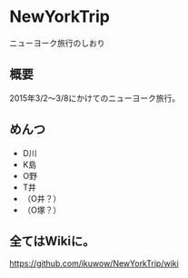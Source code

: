 # NewYorkTrip
ニューヨーク旅行のしおり

## 概要
2015年3/2〜3/8にかけてのニューヨーク旅行。

## めんつ

* D川
* K島
* O野
* T井
* （O井？）
* （O塚？）

## 全てはWikiに。
https://github.com/ikuwow/NewYorkTrip/wiki

